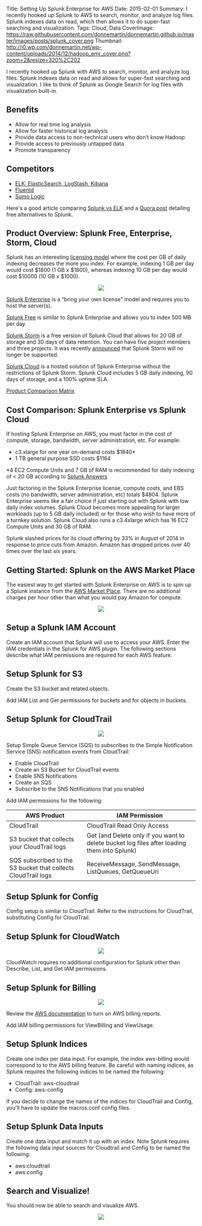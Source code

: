 Title: Setting Up Splunk Enterprise for AWS
Date: 2015-02-01
Summary: I recently hooked up Splunk to AWS to search, monitor, and analyze log files.  Splunk indexes data on read, which then allows it to do super-fast searching and visualization.
Tags: Cloud, Data
CoverImage: https://raw.githubusercontent.com/donnemartin/donnemartin.github.io/master/images/posts/splunk_cover.png
Thumbnail: http://i0.wp.com/donnemartin.net/wp-content/uploads/2014/12/hadoop_emr_cover.png?zoom=2&resize=320%2C202

I recently hooked up Splunk with AWS to search, monitor, and analyze log files. Splunk indexes data on read and allows for super-fast searching and visualization. I like to think of Splunk as Google Search for log files with visualization built-in.

## Benefits

* Allow for real time log analysis
* Allow for faster historical log analysis
* Provide data access to non-technical users who don’t know Hadoop
* Provide access to previously untapped data
* Promote transparency

## Competitors

* [ELK: ElasticSearch, LogStash, Kibana](http://www.elasticsearch.org/overview/elkdownloads/)
* [Fluentd](http://docs.fluentd.org/articles/free-alternative-to-splunk-by-fluentd)
* [Sumo Logic](https://www.sumologic.com/)

Here's a good article comparing [Splunk vs ELK](http://riskfocus.com/splunk-vs-elk-part-1-cost/) and a [Quora post](http://www.quora.com/What-are-the-best-free-alternatives-to-Splunk) detailing free alternatives to Splunk.

## Product Overview: Splunk Free, Enterprise, Storm, Cloud

Splunk has an interesting [licensing model](http://www.splunk.com/view/pricing/SP-CAAADFV) where the cost per GB of daily indexing decreases the more you index.  For example, indexing 1 GB per day would cost $1800 (1 GB x $1800), whereas indexing 10 GB per day would cost $10000 (10 GB x $1000).

<p align="center">
  <img src="https://raw.githubusercontent.com/donnemartin/donnemartin.github.io/master/images/posts/splunk_license.png" class="img-responsive">
</p>

[Splunk Enterprise](http://www.splunk.com/view/cloud/SP-CAAAGE8#aws) is a "bring your own license" model and requires you to host the server(s).

[Splunk Free](http://docs.splunk.com/Documentation/Splunk/latest/Admin/MoreaboutSplunkFree) is similar to Splunk Enterprise and allows you to index 500 MB per day.

[Splunk Storm](http://docs.splunk.com/Documentation/Storm/Storm/User/StormFreeFAQ) is a free version of Splunk Cloud that allows for 20 GB of storage and 30 days of data retention.  You can have five project members and three projects.  It was recently [announced](http://www.splunk.com/en_us/products/eol/storm-eol.html) that Splunk Storm will no longer be supported.

[Splunk Cloud](http://www.splunk.com/view/cloud/SP-CAAAG58) is a hosted solution of Splunk Enterprise without the restrictions of Splunk Storm. Splunk Cloud includes 5 GB daily indexing, 90 days of storage, and a 100% uptime SLA.

[Product Comparison Matrix](http://www.splunk.com/view/SP-CAAAE8W)

## Cost Comparison: Splunk Enterprise vs Splunk Cloud

If hosting Splunk Enterprise on AWS, you must factor in the cost of compute, storage, bandwidth, server administration, etc. For example:

* c3.xlarge for one year on-demand costs $1840*
* 1 TB general purpose SSD costs $1164

*4 EC2 Compute Units and 7 GB of RAM is recommended for daily indexing of < 20 GB according to [Splunk Answers](http://blogs.splunk.com/2012/03/07/splunk-and-aws-sizing-revisited/)

Just factoring in the Splunk Enterprise license, compute costs, and EBS costs (no bandwidth, server administration, etc) totals $4804.  Splunk Enterprise seems like a fair choice if just starting out with Splunk with low daily index volumes.  Splunk Cloud becomes more appealing for larger workloads (up to 5 GB daily included) or for those who wish to have more of a turnkey solution.  Splunk Cloud also runs a c3.4xlarge which has 16 EC2 Compute Units and 30 GB of RAM.

Splunk slashed prices for its cloud offering by 33% in August of 2014 in response to price cuts from Amazon.  Amazon has dropped prices over 40 times over the last six years.

## Getting Started: Splunk on the AWS Market Place

The easiest way to get started with Splunk Enterprise on AWS is to spin up a Splunk instance from the [AWS Market Place](https://aws.amazon.com/marketplace).  There are no additional charges per hour other than what you would pay Amazon for compute.

<p align="center">
  <img src="https://raw.githubusercontent.com/donnemartin/donnemartin.github.io/master/images/posts/splunk_market.png" class="img-responsive">
</p>

## Setup a Splunk IAM Account

Create an IAM account that Splunk will use to access your AWS.  Enter the IAM credentials in the Splunk for AWS plugin.  The following sections describe what IAM permissions are required for each AWS feature.

## Setup Splunk for S3

Create the S3 bucket and related objects.

Add IAM List and Get permissions for buckets and for objects in buckets.

## Setup Splunk for CloudTrail

<p align="center">
  <img src="https://raw.githubusercontent.com/donnemartin/donnemartin.github.io/master/images/posts/splunk_cloudtrail.png" class="img-responsive">
</p>

Setup Simple Queue Service (SQS) to subscribes to the Simple Notification Service (SNS) notification events from CloudTrail:

* Enable CloudTrail
* Create an S3 Bucket for CloudTrail events
* Enable SNS Notifications
* Create an SQS
* Subscribe to the SNS Notifications that you enabled

Add IAM permissions for the following:

| AWS Product                                                   | IAM Permission                                                                              |
|---------------------------------------------------------------|---------------------------------------------------------------------------------------------|
| CloudTrail                                                    | CloudTrail Read Only Access                                                                 |
| S3 bucket that collects your CloudTrail logs                  | Get (and Delete only if you want to delete bucket log files after loading them into Splunk) |
| SQS subscribed to the S3 bucket that collects CloudTrail logs | ReceiveMessage, SendMessage, ListQueues, GetQueueUri                                        |

## Setup Splunk for Config

Config setup is similar to CloudTrail.  Refer to the instructions for CloudTrail, substituting Config for CloudTrail.

## Setup Splunk for CloudWatch

<p align="center">
  <img src="https://raw.githubusercontent.com/donnemartin/donnemartin.github.io/master/images/posts/splunk_config.png" class="img-responsive">
</p>

CloudWatch requires no additional configuration for Splunk other than Describe, List, and Get IAM permissions.

## Setup Splunk for Billing

<p align="center">
  <img src="https://raw.githubusercontent.com/donnemartin/donnemartin.github.io/master/images/posts/splunk_billing.png" class="img-responsive">
</p>

Review the [AWS documentation](http://docs.aws.amazon.com/awsaccountbilling/latest/aboutv2/detailed-billing-reports.html) to turn on AWS billing reports.

Add IAM billing permissions for ViewBilling and ViewUsage.

## Setup Splunk Indices

Create one index per data input.  For example, the index aws-billing would correspond to to the AWS billing feature.  Be careful with naming indices, as Splunk requires the following indices to be named the following:

* CloudTrail: aws-cloudtrail
* Config: aws-config

If you decide to change the names of the indices for CloudTrail and Config, you'll have to update the macros.conf config files.

## Setup Splunk Data Inputs

Create one data input and match it up with an index.  Note Splunk requires the following data input sources for Cloudtrail and Config to be named the following:

* aws:cloudtrail
* aws:config

## Search and Visualize!

You should now be able to search and visualize AWS.

<p align="center">
  <img src="https://raw.githubusercontent.com/donnemartin/donnemartin.github.io/master/images/posts/splunk_viz.png" class="img-responsive">
</p>


